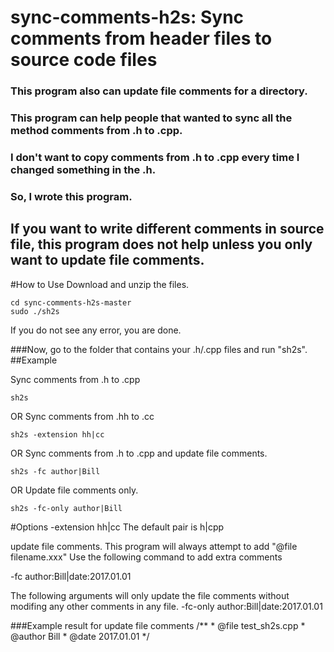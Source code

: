 # sync-comments-h2s: Sync comments from header files to source code files
### This program also can update file comments for a directory.
### This program can help people that wanted to sync all the method comments from .h to .cpp.
### I don't want to copy comments from .h to .cpp every time I changed something in the .h. 
### So, I wrote this program.

## If you want to write different comments in source file, this program does not help unless you only want to update file comments.



#How to Use
Download and unzip the files.

    cd sync-comments-h2s-master
    sudo ./sh2s

If you do not see any error, you are done.

###Now, go to the folder that contains your .h/.cpp files and run "sh2s".
##Example

Sync comments from .h to .cpp

    sh2s
OR  Sync comments from .hh to .cc

    sh2s -extension hh|cc
OR  Sync comments from .h to .cpp and update file comments.

    sh2s -fc author|Bill
OR  Update file comments only.

    sh2s -fc-only author|Bill


#Options
-extension hh|cc
The default pair is h|cpp

update file comments. This program will always attempt to add "@file filename.xxx"
Use the following command to add extra comments

-fc author:Bill|date:2017.01.01

The following arguments will only update the file comments without modifing any other comments in any file.
-fc-only author:Bill|date:2017.01.01

###Example result for update file comments
    /**
     * @file test_sh2s.cpp
     * @author Bill
     * @date 2017.01.01
     */









